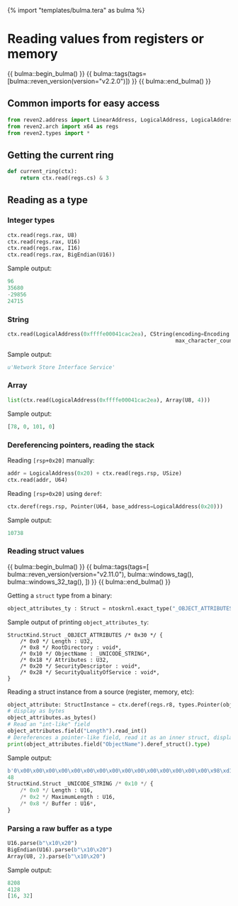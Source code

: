 {% import "templates/bulma.tera" as bulma %}

# Reading values from registers or memory

{{ bulma::begin_bulma() }}
{{ bulma::tags(tags=[bulma::reven_version(version="v2.2.0")]) }}
{{ bulma::end_bulma() }}

## Common imports for easy access

```py
from reven2.address import LinearAddress, LogicalAddress, LogicalAddressSegmentIndex, PhysicalAddress
from reven2.arch import x64 as regs
from reven2.types import *
```

## Getting the current ring

```py
def current_ring(ctx):
    return ctx.read(regs.cs) & 3
```

## Reading as a type

### Integer types

```py
ctx.read(regs.rax, U8)
ctx.read(regs.rax, U16)
ctx.read(regs.rax, I16)
ctx.read(regs.rax, BigEndian(U16))
```

Sample output:

```py
96
35680
-29856
24715
```

### String

```py
ctx.read(LogicalAddress(0xffffe00041cac2ea), CString(encoding=Encoding.Utf16,
                                                     max_character_count=1000))
```

Sample output:

```py
u'Network Store Interface Service'
```

### Array

```py
list(ctx.read(LogicalAddress(0xffffe00041cac2ea), Array(U8, 4)))
```

Sample output:

```py
[78, 0, 101, 0]
```

### Dereferencing pointers, reading the stack

Reading `[rsp+0x20]` manually:

```py
addr = LogicalAddress(0x20) + ctx.read(regs.rsp, USize)
ctx.read(addr, U64)
```

Reading `[rsp+0x20]` using `deref`:

```py
ctx.deref(regs.rsp, Pointer(U64, base_address=LogicalAddress(0x20)))
```

Sample output:

```py
10738
```

### Reading struct values

{{ bulma::begin_bulma() }}
{{ bulma::tags(tags=[
    bulma::reven_version(version="v2.11.0"),
    bulma::windows_tag(),
    bulma::windows_32_tag(),
    ])
}}
{{ bulma::end_bulma() }}

Getting a `struct` type from a binary:

```py
object_attributes_ty : Struct = ntoskrnl.exact_type("_OBJECT_ATTRIBUTES")
```

Sample output of printing `object_attributes_ty`:

```
StructKind.Struct _OBJECT_ATTRIBUTES /* 0x30 */ {
    /* 0x0 */ Length : U32,
    /* 0x8 */ RootDirectory : void*,
    /* 0x10 */ ObjectName : _UNICODE_STRING*,
    /* 0x18 */ Attributes : U32,
    /* 0x20 */ SecurityDescriptor : void*,
    /* 0x28 */ SecurityQualityOfService : void*,
}
```

Reading a struct instance from a source (register, memory, etc):

```py
object_attribute: StructInstance = ctx.deref(regs.r8, types.Pointer(object_attributes_ty))
# display as bytes
object_attributes.as_bytes()
# Read an "int-like" field
object_attributes.field("Length").read_int()
# Dereferences a pointer-like field, read it as an inner struct, display its type
print(object_attributes.field("ObjectName").deref_struct().type)
```

Sample output:

```py
b'0\x00\x00\x00\x00\x00\x00\x00\x00\x00\x00\x00\x00\x00\x00\x00\x98\xd1]\x06\x00\x00\x00\x00B\x00\x00\x00\x00\x00\x00\x00\x00\x00\x00\x00\x00\x00\x00\x00\x00\x00\x00\x00\x00\x00\x00\x00'
48
StructKind.Struct _UNICODE_STRING /* 0x10 */ {
    /* 0x0 */ Length : U16,
    /* 0x2 */ MaximumLength : U16,
    /* 0x8 */ Buffer : U16*,
}
```

### Parsing a raw buffer as a type

```py
U16.parse(b"\x10\x20")
BigEndian(U16).parse(b"\x10\x20")
Array(U8, 2).parse(b"\x10\x20")
```

Sample output:

```py
8208
4128
[16, 32]
```
